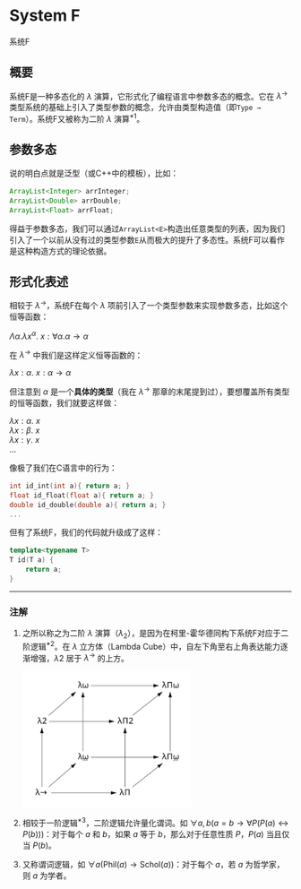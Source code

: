 # System F

系统F

## 概要

系统F是一种多态化的 $λ$ 演算，它形式化了编程语言中参数多态的概念。它在 $λ^{→}$ 类型系统的基础上引入了类型参数的概念，允许由类型构造值（即`Type → Term`）。系统F又被称为二阶 $λ$ 演算$^{*1}$。

## 参数多态

说的明白点就是泛型（或C++中的模板），比如：

```Java
ArrayList<Integer> arrInteger;
ArrayList<Double> arrDouble;
ArrayList<Float> arrFloat;
```

得益于参数多态，我们可以通过`ArrayList<E>`构造出任意类型的列表，因为我们引入了一个以前从没有过的类型参数`E`从而极大的提升了多态性。系统F可以看作是这种构造方式的理论依据。

## 形式化表述

相较于 $λ^{→}$，系统F在每个 $λ$ 项前引入了一个类型参数来实现参数多态，比如这个恒等函数：

$Λα.λx^α.\ x:∀α.α→α$

在 $λ^{→}$ 中我们是这样定义恒等函数的：

$λx:α.\ x:α→α$

但注意到 $α$ 是一个**具体的类型**（我在 $λ^{→}$ 那章的末尾提到过），要想覆盖所有类型的恒等函数，我们就要这样做：

$λx:α.\ x$  
$λx:β.\ x$  
$λx:γ.\ x$  
$...$

像极了我们在C语言中的行为：

```C
int id_int(int a){ return a; }
float id_float(float a){ return a; }
double id_double(double a){ return a; }
...
```

但有了系统F，我们的代码就升级成了这样：

```C++
template<typename T>
T id(T a) {
    return a;
}
```

---

### 注解

1. 之所以称之为二阶 $λ$ 演算（$λ_2$），是因为在柯里-霍华德同构下系统F对应于二阶逻辑$^{*2}$。在 $λ$ 立方体（Lambda Cube）中，自左下角至右上角表达能力逐渐增强，$λ2$ 居于 $λ^{→}$ 的上方。

    <img style="background:white;" src="resources/lambda_cube.svg" width="300px">

2. 相较于一阶逻辑$^{*3}$，二阶逻辑允许量化谓词。如 $∀a,b(a=b→∀P(P(a)↔P(b)))$：对于每个 $a$ 和 $b$，如果 $a$ 等于 $b$，那么对于任意性质 $P$，$P(a)$ 当且仅当 $P(b)$。
3. 又称谓词逻辑，如 $∀a({\text{Phil}}(a)→{\text{Schol}}(a))$：对于每个 $a$，若 $a$ 为哲学家，则 $a$ 为学者。
